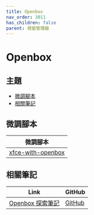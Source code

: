 ```yaml
---
title: Openbox
nav_order: 3011
has_children: false
parent: 視窗管理器
---
```



# Openbox


## 主題

* [微調腳本](#微調腳本)
* [相關筆記](#相關筆記)


## 微調腳本

| 微調腳本 |
| --- |
| [xfce-with-openbox](https://github.com/samwhelp/xubuntu-adjustment/tree/main/prototype/main/alternative-config/xfce-with-openbox/Main) |


## 相關筆記

| Link | GitHub |
| ---- | ------ |
| [Openbox 探索筆記](https://samwhelp.github.io/note-about-openbox/) | [GitHub](https://github.com/samwhelp/note-about-openbox) |
